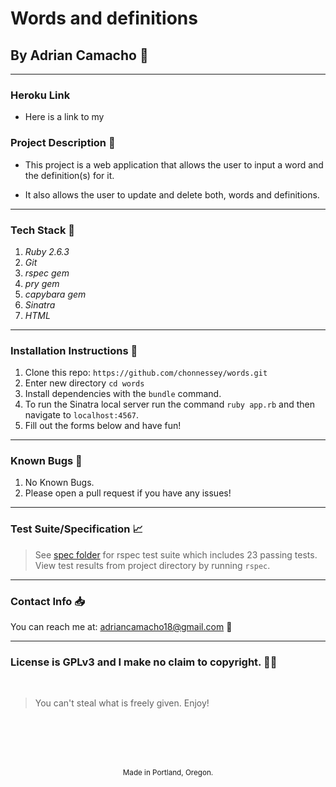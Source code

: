 # Words and definitions
## By Adrian Camacho :electric_plug:

---
### Heroku Link 
* Here is a link to my 

### Project Description :pencil:

* This project is a web application that allows the user to input a word and the definition(s) for it. 

* It also allows the user to update and delete both, words and definitions.
---
### Tech Stack :floppy_disk:
1. _Ruby 2.6.3_
2. _Git_
3. _rspec gem_
4. _pry gem_
5. _capybara gem_
6. _Sinatra_
7. _HTML_
---
### Installation Instructions :pushpin:
1. Clone this repo: `https://github.com/chonnessey/words.git`
2. Enter new directory `cd words`
3. Install dependencies with the `bundle` command.
4. To run the Sinatra local server run the command `ruby app.rb` and then navigate to `localhost:4567`.
5. Fill out the forms below and have fun!
---
### Known Bugs :bug:
1. No Known Bugs.
2. Please open a pull request if you have any issues!
---
### Test Suite/Specification :chart_with_upwards_trend:

> See [spec folder](https://github.com/chonnessey/words/tree/main/spec) for rspec test suite which includes 23 passing tests. View test results from project directory by running `rspec`.
---
### Contact Info :inbox_tray:

You can reach me at: <adriancamacho18@gmail.com> :rocket:
___
### License is GPLv3 and I make no claim to copyright. :guardsman:
<br />

> You can't steal what is freely given. Enjoy!

<br />
<br />
<br />
<br />
<p align="center">
  <small>Made in Portland, Oregon.</small>
</p>